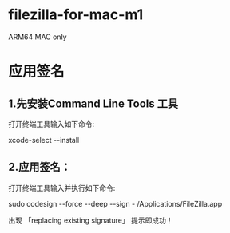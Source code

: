 # filezilla-for-mac-m1
ARM64  MAC only

# 应用签名
## 1.先安装Command Line Tools 工具
打开终端工具输入如下命令:

xcode-select --install

## 2.应用签名：
打开终端工具输入并执行如下命令:


sudo codesign --force --deep --sign - /Applications/FileZilla.app


出现 「replacing existing signature」 提示即成功！

